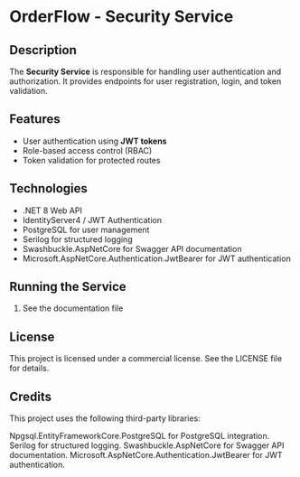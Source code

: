 # OrderFlow - Security Service

## Description

The **Security Service** is responsible for handling user authentication and authorization. It provides endpoints for user registration, login, and token validation.

## Features

- User authentication using **JWT tokens**
- Role-based access control (RBAC)
- Token validation for protected routes

## Technologies

- .NET 8 Web API
- IdentityServer4 / JWT Authentication
- PostgreSQL for user management
- Serilog for structured logging
- Swashbuckle.AspNetCore for Swagger API documentation
- Microsoft.AspNetCore.Authentication.JwtBearer for JWT authentication

## Running the Service

1. See the documentation file

## License

This project is licensed under a commercial license. See the LICENSE file for details.

## Credits

This project uses the following third-party libraries:

Npgsql.EntityFrameworkCore.PostgreSQL for PostgreSQL integration.
Serilog for structured logging.
Swashbuckle.AspNetCore for Swagger API documentation.
Microsoft.AspNetCore.Authentication.JwtBearer for JWT authentication.
